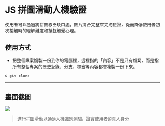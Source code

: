 # JS 拼圖滑動人機驗證

使用者可以通過將拼圖移至缺口處，圖片拼合完整來完成驗證，從而降低使用者初次接觸時的理解難度和抵抗觸覺心理。

## 使用方式
- 把整個專案複製一份到你的電腦裡，這裡指的「內容」不是只有檔案，而是指所有整個專案的歷史紀錄、分支、標籤等內容都會複製一份下來。
```sh
$ git clone
```

----

## 畫面截圖
![](https://i.imgur.com/ZyilSKB.gif)
> 進行拼圖滑動以通過人機識別測驗，證實使用者的真人身分
